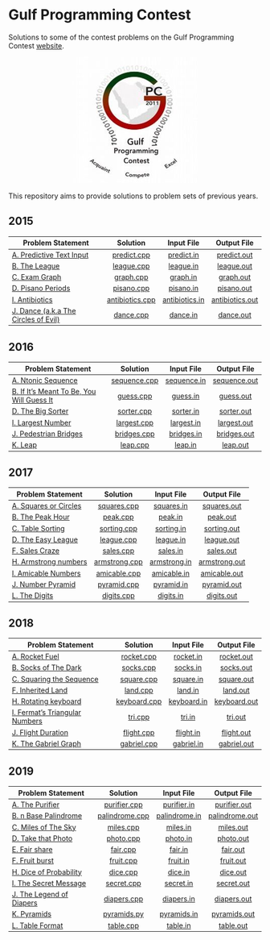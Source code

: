# Gulf Programming Contest

Solutions to some of the contest problems on the Gulf Programming Contest [website](http://www.gulfpc.org "GPC").

<p align="center"><img src="../assets/gpc.jpg"></p>

This repository aims to provide solutions to problem sets of previous years.

## 2015

| Problem Statement                      | Solution          | Input File       | Output File       |
|----------------------------------------|:-----------------:|:----------------:|:-----------------:|
| [A. Predictive Text Input]             | [predict.cpp]     | [predict.in]     | [predict.out]     |
| [B. The League]                        | [league.cpp]      | [league.in]      | [league.out]      |
| [C. Exam Graph]                        | [graph.cpp]       | [graph.in]       | [graph.out]       |
| [D. Pisano Periods]                    | [pisano.cpp]      | [pisano.in]      | [pisano.out]      |
| [I. Antibiotics]                       | [antibiotics.cpp] | [antibiotics.in] | [antibiotics.out] |
| [J. Dance (a.k.a The Circles of Evil)] | [dance.cpp]       | [dance.in]       | [dance.out]       |

## 2016

| Problem Statement                           | Solution       | Input File    | Output File    |
|---------------------------------------------|:--------------:|:-------------:|:--------------:|
| [A. Ntonic Sequence]                        | [sequence.cpp] | [sequence.in] | [sequence.out] |
| [B. If It’s Meant To Be, You Will Guess It] | [guess.cpp]    | [guess.in]    | [guess.out]    |
| [D. The Big Sorter]                         | [sorter.cpp]   | [sorter.in]   | [sorter.out]   |
| [I. Largest Number]                         | [largest.cpp]  | [largest.in]  | [largest.out]  |
| [J. Pedestrian Bridges]                     | [bridges.cpp]  | [bridges.in]  | [bridges.out]  |
| [K. Leap]                                   | [leap.cpp]     | [leap.in]     | [leap.out]     |

## 2017

| Problem Statement       | Solution                             | Input File                         | Output File                          |
|-------------------------|:------------------------------------:|:----------------------------------:|:------------------------------------:|
| [A. Squares or Circles] | [squares.cpp]                        | [squares.in]                       | [squares.out]                        |
| [B. The Peak Hour]      | [peak.cpp]                           | [peak.in]                          | [peak.out]                           |
| [C. Table Sorting]      | [sorting.cpp]                        | [sorting.in]                       | [sorting.out]                        |
| [D. The Easy League]    | [league.cpp](2017/league/league.cpp) | [league.in](2017/league/league.in) | [league.out](2017/league/league.out) |
| [F. Sales Craze]        | [sales.cpp]                          | [sales.in]                         | [sales.out]                          |
| [H. Armstrong numbers]  | [armstrong.cpp]                      | [armstrong.in]                     | [armstrong.out]                      |
| [I. Amicable Numbers]   | [amicable.cpp]                       | [amicable.in]                      | [amicable.out]                       |
| [J. Number Pyramid]     | [pyramid.cpp]                        | [pyramid.in]                       | [pyramid.out]                        |
| [L. The Digits]         | [digits.cpp]                         | [digits.in]                        | [digits.out]                         |

## 2018

| Problem Statement                | Solution       | Input File    | Output File    |
|----------------------------------|:--------------:|:-------------:|:--------------:|
| [A. Rocket Fuel]                 | [rocket.cpp]   | [rocket.in]   | [rocket.out]   |
| [B. Socks of The Dark]           | [socks.cpp]    | [socks.in]    | [socks.out]    |
| [C. Squaring the Sequence]       | [square.cpp]   | [square.in]   | [square.out]   |
| [F. Inherited Land]              | [land.cpp]     | [land.in]     | [land.out]     |
| [H. Rotating keyboard]           | [keyboard.cpp] | [keyboard.in] | [keyboard.out] |
| [I. Fermat’s Triangular Numbers] | [tri.cpp]      | [tri.in]      | [tri.out]      |
| [J. Flight Duration]             | [flight.cpp]   | [flight.in]   | [flight.out]   |
| [K. The Gabriel Graph]           | [gabriel.cpp]  | [gabriel.in]  | [gabriel.out]  |

## 2019

| Problem Statement          | Solution         | Input File      | Output File      |
|----------------------------|:----------------:|:---------------:|:----------------:|
| [A. The Purifier]          | [purifier.cpp]   | [purifier.in]   | [purifier.out]   |
| [B. n Base Palindrome]     | [palindrome.cpp] | [palindrome.in] | [palindrome.out] |
| [C. Miles of The Sky]      | [miles.cpp]      | [miles.in]      | [miles.out]      |
| [D. Take that Photo]       | [photo.cpp]      | [photo.in]      | [photo.out]      |
| [E. Fair share]            | [fair.cpp]       | [fair.in]       | [fair.out]       |
| [F. Fruit burst]           | [fruit.cpp]      | [fruit.in]      | [fruit.out]      |
| [H. Dice of Probability]   | [dice.cpp]       | [dice.in]       | [dice.out]       |
| [I. The Secret Message]    | [secret.cpp]     | [secret.in]     | [secret.out]     |
| [J. The Legend of Diapers] | [diapers.cpp]    | [diapers.in]    | [diapers.out]    |
| [K. Pyramids]              | [pyramids.py]    | [pyramids.in]   | [pyramids.out]   |
| [L. Table Format]          | [table.cpp]      | [table.in]      | [table.out]      |



[//]: # (2015)

[A. Predictive Text Input]: 2015/predict/Predictive%20Text%20Input.pdf
[predict.cpp]: 2015/predict/predict.cpp?ts=4
[predict.in]: 2015/predict/predict.in
[predict.out]: 2015/predict/predict.out

[B. The League]: 2015/league/The%20League.pdf
[league.cpp]: 2015/league/league.cpp?ts=4
[league.in]: 2015/league/league.in
[league.out]: 2015/league/league.out

[C. Exam Graph]: 2015/graph/Exam%20Graph.pdf
[graph.cpp]: 2015/graph/graph.cpp?ts=4
[graph.in]: 2015/graph/graph.in
[graph.out]: 2015/graph/graph.out

[D. Pisano Periods]: 2015/pisano/Pisano%20Periods.pdf
[pisano.cpp]: 2015/pisano/pisano.cpp?ts=4
[pisano.in]: 2015/pisano/pisano.in
[pisano.out]: 2015/pisano/pisano.out

[I. Antibiotics]: 2015/antibiotics/Antibiotics.pdf
[antibiotics.cpp]: 2015/antibiotics/antibiotics.cpp?ts=4
[antibiotics.in]: 2015/antibiotics/antibiotics.in
[antibiotics.out]: 2015/antibiotics/antibiotics.out

[J. Dance (a.k.a The Circles of Evil)]: 2015/dance/Dance%20(a.k.a%20The%20Circles%20of%20Evil).pdf
[dance.cpp]: 2015/dance/dance.cpp?ts=4
[dance.in]: 2015/dance/dance.in
[dance.out]: 2015/dance/dance.out



[//]: # (2016)

[A. Ntonic Sequence]: 2016/sequence/Ntonic%20Sequence.pdf
[sequence.cpp]: 2016/sequence/sequence.cpp?ts=4
[sequence.in]: 2016/sequence/sequence.in
[sequence.out]: 2016/sequence/sequence.out

[B. If It’s Meant To Be, You Will Guess It]: 2016/guess/If%20It’s%20Meant%20To%20Be,%20You%20Will%20Guess%20It.pdf
[guess.cpp]: 2016/guess/guess.cpp?ts=4
[guess.in]: 2016/guess/guess.in
[guess.out]: 2016/guess/guess.out

[D. The Big Sorter]: 2016/sorter/The%20Big%20Sorter.pdf
[sorter.cpp]: 2016/sorter/sorter.cpp?ts=4
[sorter.in]: 2016/sorter/sorter.in
[sorter.out]: 2016/sorter/sorter.out

[I. Largest Number]: 2016/largest/Largest%20Number.pdf
[largest.cpp]: 2016/largest/largest.cpp?ts=4
[largest.in]: 2016/largest/largest.in
[largest.out]: 2016/largest/largest.out

[J. Pedestrian Bridges]: 2016/bridges/Pedestrian%20Bridges.pdf
[bridges.cpp]: 2016/bridges/bridges.cpp?ts=4
[bridges.in]: 2016/bridges/bridges.in
[bridges.out]: 2016/bridges/bridges.out

[K. Leap]: 2016/leap/Leap.pdf
[leap.cpp]: 2016/leap/leap.cpp?ts=4
[leap.in]: 2016/leap/leap.in
[leap.out]: 2016/leap/leap.out



[//]: # (2017)

[A. Squares or Circles]: 2017/squares/Squares%20or%20Circles.pdf
[squares.cpp]: 2017/squares/squares.cpp?ts=4
[squares.in]: 2017/squares/squares.in
[squares.out]: 2017/squares/squares.out

[B. The Peak Hour]: 2017/peak/The%20Peak%20Hour.pdf
[peak.cpp]: 2017/peak/peak.cpp?ts=4
[peak.in]: 2017/peak/peak.in
[peak.out]: 2017/peak/peak.out

[C. Table Sorting]: 2017/sorting/Table%20Sorting.pdf
[sorting.cpp]: 2017/sorting/sorting.cpp?ts=4
[sorting.in]: 2017/sorting/sorting.in
[sorting.out]: 2017/sorting/sorting.out

[D. The Easy League]: 2017/league/The%20Easy%20League.pdf

[F. Sales Craze]: 2017/sales/Sales%20Craze.pdf
[sales.cpp]: 2017/sales/sales.cpp?ts=4
[sales.in]: 2017/sales/sales.in
[sales.out]: 2017/sales/sales.out

[H. Armstrong numbers]: 2017/armstrong/Armstrong%20numbers.pdf
[armstrong.cpp]: 2017/armstrong/armstrong.cpp?ts=4
[armstrong.in]: 2017/armstrong/armstrong.in
[armstrong.out]: 2017/armstrong/armstrong.out

[I. Amicable Numbers]: 2017/amicable/Amicable%20Numbers.pdf
[amicable.cpp]: 2017/amicable/amicable.cpp?ts=4
[amicable.in]: 2017/amicable/amicable.in
[amicable.out]: 2017/amicable/amicable.out

[J. Number Pyramid]: 2017/pyramid/Number%20Pyramid.pdf
[pyramid.cpp]: 2017/pyramid/pyramid.cpp?ts=4
[pyramid.in]: 2017/pyramid/pyramid.in
[pyramid.out]: 2017/pyramid/pyramid.out

[L. The Digits]: 2017/digits/The%20Digits.pdf
[digits.cpp]: 2017/digits/digits.cpp?ts=4
[digits.in]: 2017/digits/digits.in
[digits.out]: 2017/digits/digits.out



[//]: # (2018)

[A. Rocket Fuel]: 2018/rocket/Rocket%20Fuel.pdf
[rocket.cpp]: 2018/rocket/rocket.cpp?ts=4
[rocket.in]: 2018/rocket/rocket.in
[rocket.out]: 2018/rocket/rocket.out

[B. Socks of The Dark]: 2018/socks/Socks%20of%20The%20Dark.pdf
[socks.cpp]: 2018/socks/socks.cpp?ts=4
[socks.in]: 2018/socks/socks.in
[socks.out]: 2018/socks/socks.out

[C. Squaring the Sequence]: 2018/square/Squaring%20the%20Sequence.pdf
[square.cpp]: 2018/square/square.cpp?ts=4
[square.in]: 2018/square/square.in
[square.out]: 2018/square/square.out

[F. Inherited Land]: 2018/land/Inherited%20Land.pdf
[land.cpp]: 2018/land/land.cpp?ts=4
[land.in]: 2018/land/land.in
[land.out]: 2018/land/land.out

[H. Rotating keyboard]: 2018/keyboard/Rotating%20keyboard.pdf
[keyboard.cpp]: 2018/keyboard/keyboard.cpp?ts=4
[keyboard.in]: 2018/keyboard/keyboard.in
[keyboard.out]: 2018/keyboard/keyboard.out

[I. Fermat’s Triangular Numbers]: 2018/tri/Fermat’s%20Triangular%20Numbers.pdf
[tri.cpp]: 2018/tri/tri.cpp?ts=4
[tri.in]: 2018/tri/tri.in
[tri.out]: 2018/tri/tri.out

[J. Flight Duration]: 2018/flight/Flight%20Duration.pdf
[flight.cpp]: 2018/flight/flight.cpp?ts=4
[flight.in]: 2018/flight/flight.in
[flight.out]: 2018/flight/flight.out

[K. The Gabriel Graph]: 2018/gabriel/The%20Gabriel%20Graph.pdf
[gabriel.cpp]: 2018/gabriel/gabriel.cpp?ts=4
[gabriel.in]: 2018/gabriel/gabriel.in
[gabriel.out]: 2018/gabriel/gabriel.out



[//]: # (2019)

[A. The Purifier]: 2019/purifier/The%20Purifier.pdf
[purifier.cpp]: 2019/purifier/purifier.cpp?ts=4
[purifier.in]: 2019/purifier/purifier.in
[purifier.out]: 2019/purifier/purifier.out

[B. n Base Palindrome]: 2019/palindrome/n%20Base%20Palindrome.pdf
[palindrome.cpp]: 2019/palindrome/palindrome.cpp?ts=4
[palindrome.in]: 2019/palindrome/palindrome.in
[palindrome.out]: 2019/palindrome/palindrome.out

[C. Miles of The Sky]: 2019/miles/Miles%20of%20The%20Sky.pdf
[miles.cpp]: 2019/miles/miles.cpp?ts=4
[miles.in]: 2019/miles/miles.in
[miles.out]: 2019/miles/miles.out

[D. Take that Photo]: 2019/photo/Take%20that%20Photo.pdf
[photo.cpp]: 2019/photo/photo.cpp?ts=4
[photo.in]: 2019/photo/photo.in
[photo.out]: 2019/photo/photo.out

[E. Fair share]: 2019/fair/Fair%20share.pdf
[fair.cpp]: 2019/fair/fair.cpp?ts=4
[fair.in]: 2019/fair/fair.in
[fair.out]: 2019/fair/fair.out

[F. Fruit burst]: 2019/fruit/Fruit%20burst.pdf
[fruit.cpp]: 2019/fruit/fruit.cpp?ts=4
[fruit.in]: 2019/fruit/fruit.in
[fruit.out]: 2019/fruit/fruit.out

[H. Dice of Probability]: 2019/dice/Dice%20of%20Probability.pdf
[dice.cpp]: 2019/dice/dice.cpp?ts=4
[dice.in]: 2019/dice/dice.in
[dice.out]: 2019/dice/dice.out

[I. The Secret Message]: 2019/secret/The%20Secret%20Message.pdf
[secret.cpp]: 2019/secret/secret.cpp?ts=4
[secret.in]: 2019/secret/secret.in
[secret.out]: 2019/secret/secret.out

[J. The Legend of Diapers]: 2019/diapers/The%20Legend%20of%20Diapers.pdf
[diapers.cpp]: 2019/diapers/diapers.cpp?ts=4
[diapers.in]: 2019/diapers/diapers.in
[diapers.out]: 2019/diapers/diapers.out

[K. Pyramids]: 2019/pyramids/Pyramids.pdf
[pyramids.py]: 2019/pyramids/pyramids.py
[pyramids.in]: 2019/pyramids/pyramids.in
[pyramids.out]: 2019/pyramids/pyramids.out

[L. Table Format]: 2019/table/Table%20Format.pdf
[table.cpp]: 2019/table/table.cpp?ts=4
[table.in]: 2019/table/table.in
[table.out]: 2019/table/table.out